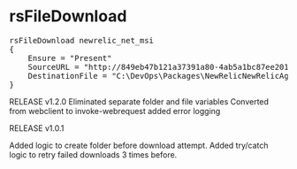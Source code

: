 
rsFileDownload
=======================

<pre>
rsFileDownload newrelic_net_msi
{
	Ensure = "Present"
	SourceURL = "http://849eb47b121a37391a80-4ab5a1bc87ee201fab7ef43d1b9238c2.r90.cf1.rackcdn.com/NewRelicAgent_x64_3.6.177.0.msi"
	DestinationFile = "C:\DevOps\Packages\NewRelicNewRelicAgent_x64_3.6.177.0.msi"
}
</pre>		
		

RELEASE v1.2.0
Eliminated separate folder and file variables
Converted from webclient to invoke-webrequest
added error logging

RELEASE v1.0.1

Added logic to create folder before download attempt.
Added try/catch logic to retry failed downloads 3 times before.
